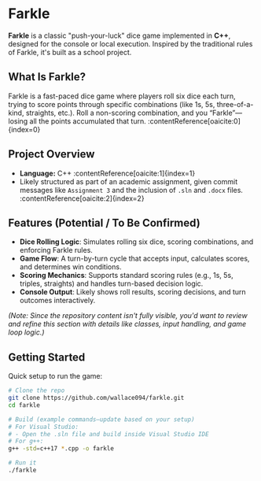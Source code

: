 # Farkle

**Farkle** is a classic "push-your-luck" dice game implemented in **C++**, designed for the console or local execution. Inspired by the traditional rules of Farkle, it's built as a school project.

##  What Is Farkle?

Farkle is a fast-paced dice game where players roll six dice each turn, trying to score points through specific combinations (like 1s, 5s, three-of-a-kind, straights, etc.). Roll a non-scoring combination, and you “Farkle”—losing all the points accumulated that turn. :contentReference[oaicite:0]{index=0}

##  Project Overview

- **Language:** C++ :contentReference[oaicite:1]{index=1}  
- Likely structured as part of an academic assignment, given commit messages like `Assignment 3` and the inclusion of `.sln` and `.docx` files. :contentReference[oaicite:2]{index=2}  

##  Features (Potential / To Be Confirmed)

- **Dice Rolling Logic**: Simulates rolling six dice, scoring combinations, and enforcing Farkle rules.
- **Game Flow**: A turn-by-turn cycle that accepts input, calculates scores, and determines win conditions.
- **Scoring Mechanics**: Supports standard scoring rules (e.g., 1s, 5s, triples, straights) and handles turn-based decision logic.
- **Console Output**: Likely shows roll results, scoring decisions, and turn outcomes interactively.

*(Note: Since the repository content isn't fully visible, you'd want to review and refine this section with details like classes, input handling, and game loop logic.)*

##  Getting Started

Quick setup to run the game:

```bash
# Clone the repo
git clone https://github.com/wallace094/farkle.git
cd farkle

# Build (example commands—update based on your setup)
# For Visual Studio:
# - Open the .sln file and build inside Visual Studio IDE
# For g++:
g++ -std=c++17 *.cpp -o farkle

# Run it
./farkle
